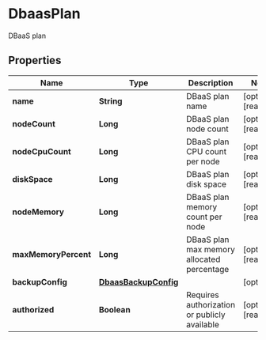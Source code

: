 

# DbaasPlan

DBaaS plan

## Properties

| Name | Type | Description | Notes |
|------------ | ------------- | ------------- | -------------|
|**name** | **String** | DBaaS plan name |  [optional] [readonly] |
|**nodeCount** | **Long** | DBaaS plan node count |  [optional] [readonly] |
|**nodeCpuCount** | **Long** | DBaaS plan CPU count per node |  [optional] [readonly] |
|**diskSpace** | **Long** | DBaaS plan disk space |  [optional] [readonly] |
|**nodeMemory** | **Long** | DBaaS plan memory count per node |  [optional] [readonly] |
|**maxMemoryPercent** | **Long** | DBaaS plan max memory allocated percentage |  [optional] [readonly] |
|**backupConfig** | [**DbaasBackupConfig**](DbaasBackupConfig.md) |  |  [optional] |
|**authorized** | **Boolean** | Requires authorization or publicly available |  [optional] [readonly] |



